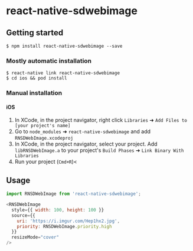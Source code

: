 # react-native-sdwebimage

## Getting started

`$ npm install react-native-sdwebimage --save`

### Mostly automatic installation

```
$ react-native link react-native-sdwebimage
$ cd ios && pod install
```

### Manual installation
#### iOS

1. In XCode, in the project navigator, right click `Libraries` ➜ `Add Files to [your project's name]`
2. Go to `node_modules` ➜ `react-native-sdwebimage` and add `RNSDWebImage.xcodeproj`
3. In XCode, in the project navigator, select your project. Add `libRNSDWebImage.a` to your project's `Build Phases` ➜ `Link Binary With Libraries`
4. Run your project (`Cmd+R`)<


## Usage
```javascript
import RNSDWebImage from 'react-native-sdwebimage';

<RNSDWebImage
  style={{ width: 100, height: 100 }}
  source={{
    uri: 'https://i.imgur.com/Hep1hx2.jpg',
    priority: RNSDWebImage.priority.high
  }}
  resizeMode="cover"
/>
```
